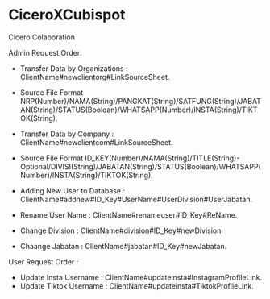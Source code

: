 # CiceroXCubispot
Cicero Colaboration

Admin Request Order:

- Transfer Data by Organizations : ClientName#newclientorg#LinkSourceSheet.
- Source File Format NRP(Number)/NAMA(String)/PANGKAT(String)/SATFUNG(String)/JABATAN(String)/STATUS(Boolean)/WHATSAPP(Number)/INSTA(String)/TIKTOK(String).

- Transfer Data by Company : ClientName#newclientcom#LinkSourceSheet.
- Source File Format ID_KEY(Number)/NAMA(String)/TITLE(String)- Optional/DIVISI(String)/JABATAN(String)/STATUS(Boolean)/WHATSAPP(Number)/INSTA(String)/TIKTOK(String).

- Adding New User to Database : ClientName#addnew#ID_Key#UserName#UserDivision#UserJabatan.
- Rename User Name : ClientName#renameuser#ID_Key#ReName.
- Change Division : ClientName#division#ID_Key#newDivision.
- Chaange Jabatan : ClientName#jabatan#ID_Key#newJabatan.

User Request Order :

- Update Insta Username : ClientName#updateinsta#InstagramProfileLink.
- Update Tiktok Username : ClientName#updateinsta#TiktokProfileLink.
